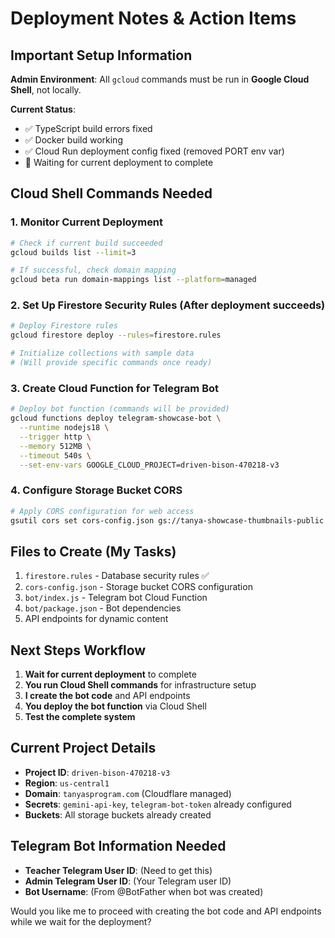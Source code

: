 # Deployment Notes & Action Items

## Important Setup Information

**Admin Environment**: All `gcloud` commands must be run in **Google Cloud Shell**, not locally.

**Current Status**:
- ✅ TypeScript build errors fixed
- ✅ Docker build working
- ✅ Cloud Run deployment config fixed (removed PORT env var)
- 🔄 Waiting for current deployment to complete

## Cloud Shell Commands Needed

### 1. Monitor Current Deployment
```bash
# Check if current build succeeded
gcloud builds list --limit=3

# If successful, check domain mapping
gcloud beta run domain-mappings list --platform=managed
```

### 2. Set Up Firestore Security Rules (After deployment succeeds)
```bash
# Deploy Firestore rules
gcloud firestore deploy --rules=firestore.rules

# Initialize collections with sample data
# (Will provide specific commands once ready)
```

### 3. Create Cloud Function for Telegram Bot
```bash
# Deploy bot function (commands will be provided)
gcloud functions deploy telegram-showcase-bot \
  --runtime nodejs18 \
  --trigger http \
  --memory 512MB \
  --timeout 540s \
  --set-env-vars GOOGLE_CLOUD_PROJECT=driven-bison-470218-v3
```

### 4. Configure Storage Bucket CORS
```bash
# Apply CORS configuration for web access
gsutil cors set cors-config.json gs://tanya-showcase-thumbnails-public
```

## Files to Create (My Tasks)

1. `firestore.rules` - Database security rules ✅
2. `cors-config.json` - Storage bucket CORS configuration
3. `bot/index.js` - Telegram bot Cloud Function
4. `bot/package.json` - Bot dependencies
5. API endpoints for dynamic content

## Next Steps Workflow

1. **Wait for current deployment** to complete
2. **You run Cloud Shell commands** for infrastructure setup
3. **I create the bot code** and API endpoints
4. **You deploy the bot function** via Cloud Shell
5. **Test the complete system**

## Current Project Details

- **Project ID**: `driven-bison-470218-v3`
- **Region**: `us-central1`
- **Domain**: `tanyasprogram.com` (Cloudflare managed)
- **Secrets**: `gemini-api-key`, `telegram-bot-token` already configured
- **Buckets**: All storage buckets already created

## Telegram Bot Information Needed

- **Teacher Telegram User ID**: (Need to get this)
- **Admin Telegram User ID**: (Your Telegram user ID)
- **Bot Username**: (From @BotFather when bot was created)

Would you like me to proceed with creating the bot code and API endpoints while we wait for the deployment?